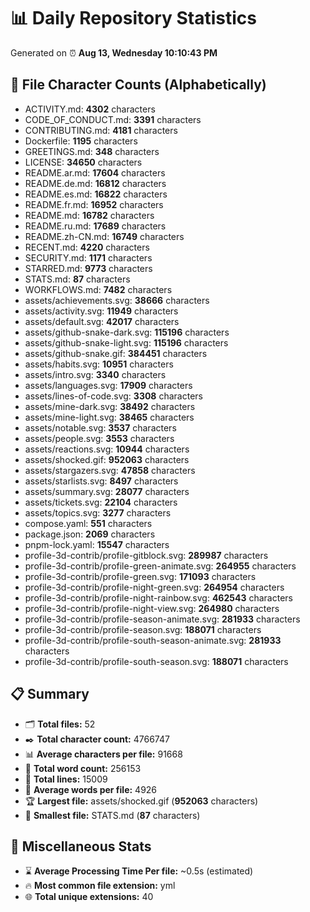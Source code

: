 # 📊 Daily Repository Statistics
Generated on ⏰ **Aug 13, Wednesday 10:10:43 PM**

## 📂 File Character Counts (Alphabetically)
- ACTIVITY.md: **4302** characters
- CODE_OF_CONDUCT.md: **3391** characters
- CONTRIBUTING.md: **4181** characters
- Dockerfile: **1195** characters
- GREETINGS.md: **348** characters
- LICENSE: **34650** characters
- README.ar.md: **17604** characters
- README.de.md: **16812** characters
- README.es.md: **16822** characters
- README.fr.md: **16952** characters
- README.md: **16782** characters
- README.ru.md: **17689** characters
- README.zh-CN.md: **16749** characters
- RECENT.md: **4220** characters
- SECURITY.md: **1171** characters
- STARRED.md: **9773** characters
- STATS.md: **87** characters
- WORKFLOWS.md: **7482** characters
- assets/achievements.svg: **38666** characters
- assets/activity.svg: **11949** characters
- assets/default.svg: **42017** characters
- assets/github-snake-dark.svg: **115196** characters
- assets/github-snake-light.svg: **115196** characters
- assets/github-snake.gif: **384451** characters
- assets/habits.svg: **10951** characters
- assets/intro.svg: **3340** characters
- assets/languages.svg: **17909** characters
- assets/lines-of-code.svg: **3308** characters
- assets/mine-dark.svg: **38492** characters
- assets/mine-light.svg: **38465** characters
- assets/notable.svg: **3537** characters
- assets/people.svg: **3553** characters
- assets/reactions.svg: **10944** characters
- assets/shocked.gif: **952063** characters
- assets/stargazers.svg: **47858** characters
- assets/starlists.svg: **8497** characters
- assets/summary.svg: **28077** characters
- assets/tickets.svg: **22104** characters
- assets/topics.svg: **3277** characters
- compose.yaml: **551** characters
- package.json: **2069** characters
- pnpm-lock.yaml: **15547** characters
- profile-3d-contrib/profile-gitblock.svg: **289987** characters
- profile-3d-contrib/profile-green-animate.svg: **264955** characters
- profile-3d-contrib/profile-green.svg: **171093** characters
- profile-3d-contrib/profile-night-green.svg: **264954** characters
- profile-3d-contrib/profile-night-rainbow.svg: **462543** characters
- profile-3d-contrib/profile-night-view.svg: **264980** characters
- profile-3d-contrib/profile-season-animate.svg: **281933** characters
- profile-3d-contrib/profile-season.svg: **188071** characters
- profile-3d-contrib/profile-south-season-animate.svg: **281933** characters
- profile-3d-contrib/profile-south-season.svg: **188071** characters

## 📋 Summary
- 🗂️ **Total files:** 52
- ✒️ **Total character count:** 4766747
- 📊 **Average characters per file:** 91668
- 📝 **Total word count:** 256153
- 🧾 **Total lines:** 15009
- 📐 **Average words per file:** 4926
- 🏆 **Largest file:** assets/shocked.gif (**952063** characters)
- 🥉 **Smallest file:** STATS.md (**87** characters)

## 🌟 Miscellaneous Stats
- ⌛ **Average Processing Time Per file:** ~0.5s (estimated)
- 🔥 **Most common file extension:** yml
- 🌐 **Total unique extensions:** 40
